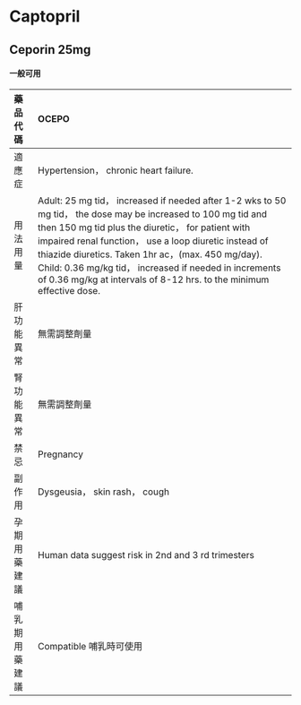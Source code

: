 # Captopril

## Ceporin 25mg

#### 一般可用

| 藥品代碼       | OCEPO                                                                                                                                                                                                                                                                                                                                                                                                               |
|:---------------|:--------------------------------------------------------------------------------------------------------------------------------------------------------------------------------------------------------------------------------------------------------------------------------------------------------------------------------------------------------------------------------------------------------------------|
| 適應症         | Hypertension， chronic heart failure.                                                                                                                                                                                                                                                                                                                                                                               |
| 用法用量       | Adult: 25 mg tid， increased if needed after 1-2 wks to 50 mg tid， the dose may be increased to 100 mg tid and then 150 mg tid plus the diuretic， for patient with impaired renal function， use a loop diuretic instead of thiazide diuretics. Taken 1hr ac，(max. 450 mg/day). Child: 0.36 mg/kg tid， increased if needed in increments of 0.36 mg/kg at intervals of 8-12 hrs. to the minimum effective dose. |
| 肝功能異常     | 無需調整劑量                                                                                                                                                                                                                                                                                                                                                                                                        |
| 腎功能異常     | 無需調整劑量                                                                                                                                                                                                                                                                                                                                                                                                        |
| 禁忌           | Pregnancy                                                                                                                                                                                                                                                                                                                                                                                                           |
| 副作用         | Dysgeusia， skin rash， cough                                                                                                                                                                                                                                                                                                                                                                                       |
| 孕期用藥建議   | Human data suggest risk in 2nd and 3 rd trimesters                                                                                                                                                                                                                                                                                                                                                                  |
| 哺乳期用藥建議 | Compatible 哺乳時可使用                                                                                                                                                                                                                                                                                                                                                                                             |

